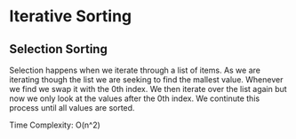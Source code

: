 # Iterative Sorting

## Selection Sorting
Selection happens when we iterate through a list of items. As we are iterating though the list we are seeking to find the mallest value. Whenever we find we swap it with the 0th index. We then iterate over the list again but now we only look at the values after the 0th index. We continute this process until all values are sorted.

Time Complexity: O(n^2)
